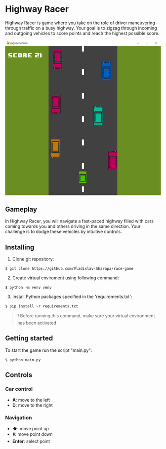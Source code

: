 # Highway Racer

Highway Racer is game where you take on the role of driver maneuvering through traffic on a busy highway. Your goal is to zigzag through incoming and outgoing vehicles to score points and reach the highest possible score.

![PREVIEW!](screenshots/preview.png)

## Gameplay 

In Highway Racer, you will navigate a fast-paced highway filled with cars coming towards you and others driving in the same direction. Your challenge is to dodge these vehicles by intuitive controls.

## Installing

1. Clone git repository:
```
$ git clone https://github.com/Vladislav-Sharapa/race-game
```
2. Create virtual enviroment using following command:

```
$ python -m venv venv
```
3. Install Python packages specified in the 'requirements.txt':
```
$ pip install -r requirements.txt
```
> :heavy_exclamation_mark: Before running this command, make sure your virtual environment has been activated

## Getting started

To start the game run the script "main.py":
```
$ python main.py
```

## Controls 

### Car control

- **A**: move to the left
- **D**: move to the right

### Navigation

- **:arrow_up:**: move point up 
- **:arrow_down:**: move point down
- **Enter**: select point
